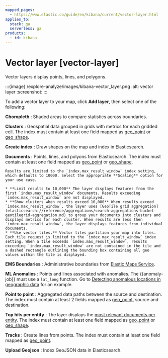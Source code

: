 ```yaml
---
mapped_pages:
  - https://www.elastic.co/guide/en/kibana/current/vector-layer.html
applies_to:
  stack: ga
  serverless: ga
products:
  - id: kibana
---
```


# Vector layer [vector-layer]

Vector layers display points, lines, and polygons.

:::{image} /explore-analyze/images/kibana-vector_layer.png
:alt: vector layer
:screenshot:
:::

To add a vector layer to your map, click **Add layer**, then select one of the following:

**Choropleth**
:   Shaded areas to compare statistics across boundaries.

**Clusters**
:   Geospatial data grouped in grids with metrics for each gridded cell. The index must contain at least one field mapped as [geo_point](elasticsearch://reference/elasticsearch/mapping-reference/geo-point.md) or [geo_shape](elasticsearch://reference/elasticsearch/mapping-reference/geo-shape.md).

**Create index**
:   Draw shapes on the map and index in Elasticsearch.

**Documents**
:   Points, lines, and polyons from Elasticsearch. The index must contain at least one field mapped as [geo_point](elasticsearch://reference/elasticsearch/mapping-reference/geo-point.md) or [geo_shape](elasticsearch://reference/elasticsearch/mapping-reference/geo-shape.md).

    Results are limited to the `index.max_result_window` index setting, which defaults to 10000. Select the appropriate **Scaling** option for your use case.

    * **Limit results to 10,000** The layer displays features from the first `index.max_result_window` documents. Results exceeding `index.max_result_window` are not displayed.
    * **Show clusters when results exceed 10,000** When results exceed `index.max_result_window`, the layer uses [GeoTile grid aggregation](elasticsearch://reference/aggregations/search-aggregations-bucket-geotilegrid-aggregation.md) to group your documents into clusters and displays metrics for each cluster. When results are less then `index.max_result_window`, the layer displays features from individual documents.
    * **Use vector tiles.** Vector tiles partition your map into tiles. Each tile request is limited to the `index.max_result_window` index setting. When a tile exceeds `index.max_result_window`, results exceeding `index.max_result_window` are not contained in the tile and a dashed rectangle outlining the bounding box containing all geo values within the tile is displayed.


**EMS Boundaries**
:   Administrative boundaries from [Elastic Maps Service](https://www.elastic.co/elastic-maps-service).

**ML Anomalies**
:   Points and lines associated with anomalies. The {{anomaly-job}} must use a `lat_long` function. Go to [Detecting anomalous locations in geographic data](../../machine-learning/anomaly-detection/geographic-anomalies.md) for an example.

**Point to point**
:   Aggregated data paths between the source and destination. The index must contain at least 2 fields mapped as [geo_point](elasticsearch://reference/elasticsearch/mapping-reference/geo-point.md), source and destination.

**Top hits per entity**
:   The layer displays the [most relevant documents per entity](maps-top-hits-aggregation.md). The index must contain at least one field mapped as [geo_point](elasticsearch://reference/elasticsearch/mapping-reference/geo-point.md) or [geo_shape](elasticsearch://reference/elasticsearch/mapping-reference/geo-shape.md).

**Tracks**
:   Create lines from points. The index must contain at least one field mapped as [geo_point](elasticsearch://reference/elasticsearch/mapping-reference/geo-point.md).

**Upload Geojson**
:   Index GeoJSON data in Elasticsearch.




